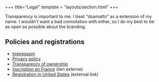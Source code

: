 +++
title="Legal"
template = "layouts/section.html"
+++

Transparency is important to me. I treat "doamatto" as a extension of my name. I wouldn't want a bad connotation with either, so I do my best to be as open as possible about the branding.

## Policies and registrations
- [Impressum](@/imprint.md)
- [Privacy policy](@/privacy.md)
- [Transparency of ownership](@/legal/ownership.md)
- [Inscription en France](#) (lien externe)
- [Registration in United States](#) (external link)
